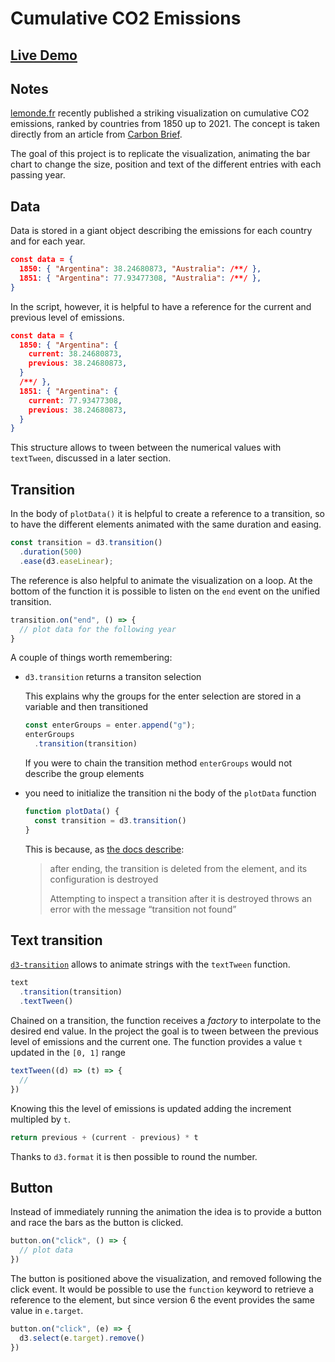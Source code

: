 # Cumulative CO2 Emissions

## [Live Demo](https://codepen.io/borntofrappe/pen/VwzBZgB)

## Notes

[lemonde.fr](https://www.lemonde.fr/les-decodeurs/article/2021/11/06/cop26-visualisez-les-emissions-cumulees-de-dioxyde-de-carbone-par-pays-depuis-1850_6101202_4355770.html) recently published a striking visualization on cumulative CO2 emissions, ranked by countries from 1850 up to 2021. The concept is taken directly from an article from [Carbon Brief](https://www.carbonbrief.org/analysis-which-countries-are-historically-responsible-for-climate-change).

The goal of this project is to replicate the visualization, animating the bar chart to change the size, position and text of the different entries with each passing year.

## Data

Data is stored in a giant object describing the emissions for each country and for each year.

```json
const data = { 
  1850: { "Argentina": 38.24680873, "Australia": /**/ },
  1851: { "Argentina": 77.93477308, "Australia": /**/ },
}
```

In the script, however, it is helpful to have a reference for the current and previous level of emissions.


```json
const data = { 
  1850: { "Argentina": {
    current: 38.24680873,
    previous: 38.24680873,
  }
  /**/ },
  1851: { "Argentina": {
    current: 77.93477308,
    previous: 38.24680873,
  }
}
```

This structure allows to tween between the numerical values with `textTween`, discussed in a later section.

## Transition

In the body of `plotData()` it is helpful to create a reference to a transition, so to have the different elements animated with the same duration and easing.

```js
const transition = d3.transition()
  .duration(500)
  .ease(d3.easeLinear);
```

The reference is also helpful to animate the visualization on a loop. At the bottom of the function it is possible to listen on the `end` event on the unified transition.

```js
transition.on("end", () => {
  // plot data for the following year
}
```

A couple of things worth remembering:

- `d3.transition` returns a transiton selection

  This explains why the groups for the enter selection are stored in a variable and then transitioned
    
  ```js
  const enterGroups = enter.append("g");
  enterGroups
    .transition(transition)
  ```

  If you were to chain the transition method `enterGroups` would not describe the group elements

- you need to initialize the transition ni the body of the `plotData` function

  ```js
  function plotData() {
    const transition = d3.transition()
  }
  ```

  This is because, as [the docs describe](https://github.com/d3/d3-transition#the-life-of-a-transition):

  > after ending, the transition is deleted from the element, and its configuration is destroyed
  >
  > Attempting to inspect a transition after it is destroyed throws an error with the message “transition not found”

## Text transition

[`d3-transition`](https://github.com/d3/d3-transition#transition_textTween) allows to animate strings with the `textTween` function.

```js
text
  .transition(transition)
  .textTween()
```

Chained on a transition, the function receives a _factory_ to interpolate to the desired end value. In the project the goal is to tween between the previous level of emissions and the current one. The function provides a value `t` updated in the `[0, 1]` range

```js
textTween((d) => (t) => {
  //
})
```

Knowing this the level of emissions is updated adding the increment multipled by `t`.

```js
return previous + (current - previous) * t
```

Thanks to `d3.format` it is then possible to round the number.

## Button

Instead of immediately running the animation the idea is to provide a button and race the bars as the button is clicked.

```js
button.on("click", () => {
  // plot data
})
```

The button is positioned above the visualization, and removed following the click event. It would be possible to use the `function` keyword to retrieve a reference to the element, but since version 6 the event provides the same value in `e.target`.

```js
button.on("click", (e) => {
  d3.select(e.target).remove()
})
```
